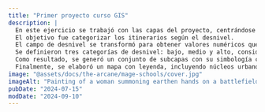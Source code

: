 ```yaml
---
title: "Primer proyecto curso GIS"
description: |
  En este ejercicio se trabajó con las capas del proyecto, centrándose en "itinerarios.shp".
  El objetivo fue categorizar los itinerarios según el desnivel.
  El campo de desnivel se transformó para obtener valores numéricos que permitieran establecer rangos.
  Se definieron tres categorías de desnivel: bajo, medio y alto, considerando valores atípicos.
  Como resultado, se generó un conjunto de subcapas con su simbología correspondiente.
  Finalmente, se elaboró un mapa con leyenda, incluyendo núcleos urbanos y límites municipales, como parte del Módulo 1 del curso de Especialista en QGIS.
image: "@assets/docs/the-arcane/mage-schools/cover.jpg"
imageAlt: "Painting of a woman summoning earthen hands on a battlefield"
pubDate: "2024-07-15"
modDate: "2024-09-10"
---
```


